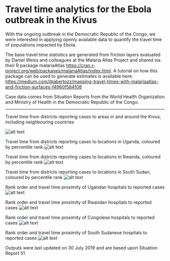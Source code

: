 # Travel time analytics for the Ebola outbreak in the Kivus

With the ongoing outbreak in the Democratic Republic of the Congo, we were interested in applying openly available data to quantify the
travel time of populations impacted by Ebola.

The base travel time statistics are generated from friction layers evaluated by Daniel Weiss and colleagues at the Malaria Atlas Project
and shared via their R package malariaAtlas https://cran.r-project.org/web/packages/malariaAtlas/index.html. 
A tutorial on how this package can be used to generate estimates is available here: 
https://medium.com/@abertozz/mapping-travel-times-with-malariaatlas-and-friction-surfaces-f4960f584f08

Case data comes from Situation Reports from the World Health Organization and Ministry of Health in the Democratic Republic of the Congo.

_________________________________________________________________________________________________________________________________________

Travel time from districts reporting cases to areas in and around the Kivus, including neighbouring countries

![alt text](Outputs_SR51/Travel_time_map.png)

Travel time from districts reporting cases to locations in Uganda, coloured by percentile rank
![alt text](Outputs_SR51/Uganda_map.png)

Travel time from districts reporting cases to locations in Rwanda, coloured by percentile rank
![alt text](Outputs_SR51/Rwanda_map.png)

Travel time from districts reporting cases to locations in South Sudan, coloured by percentile rank
![alt text](Outputs_SR51/SSudan_map.png)

Rank order and travel time proximity of Ugandan hospitals to reported cases
![alt text](Outputs_SR51/ug_hosp_tt_prettytab.png)

Rank order and travel time proximity of Rwandan hospitals to reported cases
![alt text](Outputs_SR51/rw_hosp_tt_prettytab.png)

Rank order and travel time proximity of Congolese hospitals to reported cases
![alt text](Outputs_SR51/drc_hosp_tt_prettytab.png)

Rank order and travel time proximity of South Sudanese hospitals to reported cases
![alt text](Outputs_SR51/ss_hosp_tt_prettytab.png)

Outputs were last updated on 30 July 2019 and are based upon Situation Report 51
